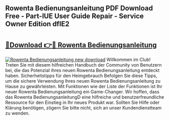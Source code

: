 ## Rowenta Bedienungsanleitung PDF Download Free - Part-lUE User Guide Repair - Service Owner Edition dflE2

# <h2><a href="http://df0w6qv.blite.top/?on=Rowenta+Bedienungsanleitung">🔗Download 👉🔴 Rowenta Bedienungsanleitung</a></h2>

[![Rowenta Bedienungsanleitung new download](https://i.imgur.com/lujVjoI.png)](http://df0w6qv.blite.top/?on=Rowenta+Bedienungsanleitung)
Willkommen im Club! Treten Sie mit diesem hilfreichen Handbuch der Community von Benutzern bei, die das Potenzial ihres neuen Rowenta Bedienungsanleitung entdeckt haben. Sicherheitstipps für den Heimgebrauch Befolgen Sie diese Tipps, um die sichere Verwendung Ihres neuen Rowenta Bedienungsanleitung zu Hause zu gewährleisten. Mit Funktionen wie der Liste der Funktionen ist Ihr neuer Rowenta Bedienungsanleitung ein Game-Changer. Wir hoffen, dass das Rowenta BedienungsanleitungD eine hilfreiche und benutzerfreundliche Ressource für den Einstieg in Ihr neues Produkt war. Sollten Sie Hilfe oder Klärung benötigen, zögern Sie bitte nicht, sich an unser Kundendienstteam zu wenden.
